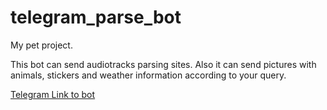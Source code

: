 # telegram_parse_bot

My pet project.

This bot can send audiotracks parsing sites. 
Also it can send pictures with animals, stickers and weather information according to your query.

[Telegram Link to bot](https://t.me/lxndrrud_pet_bot)

